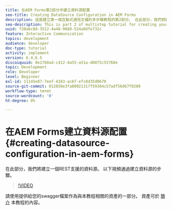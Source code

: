 ```yaml
---
title: 在AEM Forms第2部分中建立資料源配置
seo-title: Creating DataSource Configuration in AEM Forms
description: 這是建立第一個互動式通信文檔的多步驟教程的第2部分。 在此部分，我們將建立一個REST支援的資料源。  以下視頻通過建立資料源的步驟。
seo-description: This is part 2 of multistep tutorial for creating your first interactive communications document. In this part, we will create a REST backed data source.  The following video walks thru the steps to create the data source.
uuid: f20abc8d-3512-4a48-9688-524a0dfe732c
feature: Interactive Communication
topics: development
audience: developer
doc-type: tutorial
activity: implement
version: 6.4,6.5
discoiquuid: 0e1760ad-c412-4a55-a51a-d0875c55768e
topic: Development
role: Developer
level: Beginner
exl-id: 11145e87-7eef-4183-ac6f-efc8d35d0670
source-git-commit: 012850e3fa80021317f59384c57adf56d67f0280
workflow-type: tm+mt
source-wordcount: '0'
ht-degree: 0%

---
```


# 在AEM Forms建立資料源配置{#creating-datasource-configuration-in-aem-forms}

在此部分，我們將建立一個REST支援的資料源。  以下視頻通過建立資料源的步驟。

>[!VIDEO](https://video.tv.adobe.com/v/22344/?quality=9&learn=on)

請使用提供給您的swagger檔案作為與本教程相關的資產的一部分。 資產可於 [簡介](introduction.md) 本教程的內容。
